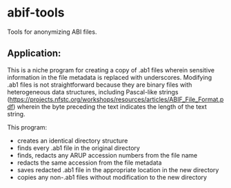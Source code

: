 # abif-tools

Tools for anonymizing ABI files.

## Application:

This is a niche program for creating a copy of .ab1 files wherein sensitive information in the file metadata is replaced with underscores. Modifying .ab1 files is not straightforward because they are binary files with heterogeneous data structures, including Pascal-like strings (https://projects.nfstc.org/workshops/resources/articles/ABIF_File_Format.pdf) wherein the byte preceding the text indicates the length of the text string.

This program:
* creates an identical directory structure
* finds every .ab1 file in the original directory
* finds, redacts any ARUP accession numbers from the file name
* redacts the same accession from the file metadata
* saves redacted .ab1 file in the appropriate location in the new directory
* copies any non-.ab1 files without modification to the new directory
